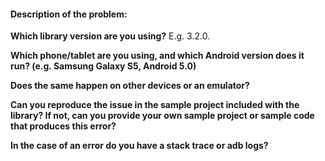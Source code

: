#### Description of the problem:



**Which library version are you using?** E.g. 3.2.0.

**Which phone/tablet are you using, and which Android version does it run? (e.g. Samsung Galaxy S5,
  Android 5.0)**

**Does the same happen on other devices or an emulator?**

**Can you reproduce the issue in the sample project included with the library? If not, can you
  provide your own sample project or sample code that produces this error?**

**In the case of an error do you have a stack trace or adb logs?**

<!--
If you have an issue scanning specific barcodes, please test with the Barcode Scanner application,
available on the Play Store: https://play.google.com/store/apps/details?id=com.google.zxing.client.android&hl=en

If you are also not able to scan the barcode there, the issue may be with the underlying zxing library,
in which case you should report the issue here: https://github.com/zxing/zxing/issues
-->

<!--
If you have a question on usage of the library, please check the documentation and sample
application first:

https://github.com/a5starcompany/zxing-android-embedded/blob/master/README.md
https://github.com/journeyapps/zxing-android-embedded/blob/master/EMBEDDING.md
https://github.com/journeyapps/zxing-android-embedded/tree/master/sample/src/main/java/example/zxing
-->

